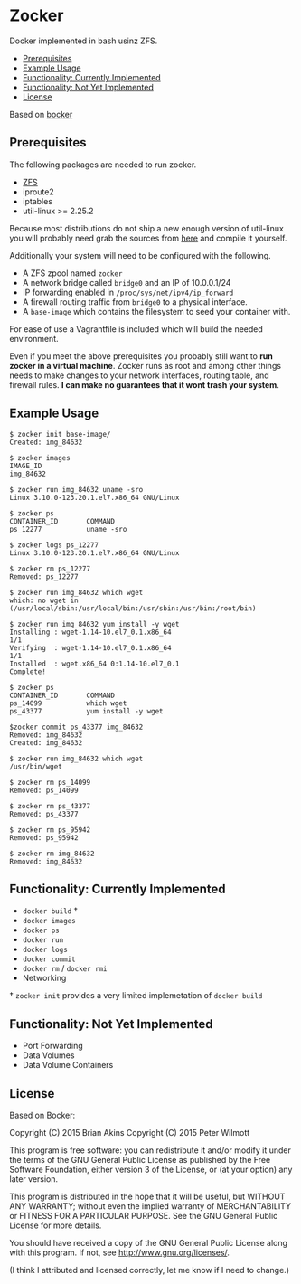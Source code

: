 # Zocker
Docker implemented in bash usinz ZFS.

  * [Prerequisites](#prerequisites)
  * [Example Usage](#example-usage)
  * [Functionality: Currently Implemented](#functionality-currently-implemented)
  * [Functionality: Not Yet Implemented](#functionality-not-yet-implemented)
  * [License](#license)

Based on
[bocker](https://github.com/p8952/bocker)


## Prerequisites

The following packages are needed to run zocker.

* [ZFS](http://zfsonlinux.org/epel.html)
* iproute2
* iptables
* util-linux >= 2.25.2

Because most distributions do not ship a new enough version of util-linux you will probably need grab the sources from [here](https://www.kernel.org/pub/linux/utils/util-linux/v2.25/) and compile it yourself.

Additionally your system will need to be configured with the following.

* A ZFS zpool named `zocker`
* A network bridge called `bridge0` and an IP of 10.0.0.1/24
* IP forwarding enabled in `/proc/sys/net/ipv4/ip_forward`
* A firewall routing traffic from `bridge0` to a physical interface.
* A `base-image` which contains the filesystem to seed your container with.

For ease of use a Vagrantfile is included which will build the needed environment.

Even if you meet the above prerequisites you probably still want to **run zocker in a virtual machine**. Zocker runs as root and among other things needs to make changes to your network interfaces, routing table, and firewall rules. **I can make no guarantees that it wont trash your system**.

## Example Usage

```
$ zocker init base-image/
Created: img_84632

$ zocker images
IMAGE_ID
img_84632

$ zocker run img_84632 uname -sro
Linux 3.10.0-123.20.1.el7.x86_64 GNU/Linux

$ zocker ps
CONTAINER_ID       COMMAND
ps_12277           uname -sro

$ zocker logs ps_12277
Linux 3.10.0-123.20.1.el7.x86_64 GNU/Linux

$ zocker rm ps_12277
Removed: ps_12277

$ zocker run img_84632 which wget
which: no wget in (/usr/local/sbin:/usr/local/bin:/usr/sbin:/usr/bin:/root/bin)

$ zocker run img_84632 yum install -y wget
Installing : wget-1.14-10.el7_0.1.x86_64                                  1/1
Verifying  : wget-1.14-10.el7_0.1.x86_64                                  1/1
Installed  : wget.x86_64 0:1.14-10.el7_0.1
Complete!

$ zocker ps
CONTAINER_ID       COMMAND
ps_14099           which wget
ps_43377           yum install -y wget

$zocker commit ps_43377 img_84632
Removed: img_84632
Created: img_84632

$ zocker run img_84632 which wget
/usr/bin/wget

$ zocker rm ps_14099
Removed: ps_14099

$ zocker rm ps_43377
Removed: ps_43377

$ zocker rm ps_95942
Removed: ps_95942

$ zocker rm img_84632
Removed: img_84632
```

## Functionality: Currently Implemented

* `docker build` †
* `docker images`
* `docker ps`
* `docker run`
* `docker logs`
* `docker commit`
* `docker rm` / `docker rmi`
* Networking

† `zocker init` provides a very limited implemetation of `docker build`

## Functionality: Not Yet Implemented

* Port Forwarding
* Data Volumes
* Data Volume Containers

## License

Based on Bocker:

Copyright (C) 2015 Brian Akins
Copyright (C) 2015 Peter Wilmott

This program is free software: you can redistribute it and/or modify
it under the terms of the GNU General Public License as published by
the Free Software Foundation, either version 3 of the License, or
(at your option) any later version.

This program is distributed in the hope that it will be useful,
but WITHOUT ANY WARRANTY; without even the implied warranty of
MERCHANTABILITY or FITNESS FOR A PARTICULAR PURPOSE.  See the
GNU General Public License for more details.

You should have received a copy of the GNU General Public License
along with this program.  If not, see <http://www.gnu.org/licenses/>.

(I think I attributed and licensed correctly, let me know if I need to change.)
